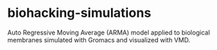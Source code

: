 # biohacking-simulations
Auto Regressive Moving Average (ARMA) model applied to biological membranes simulated with Gromacs and visualized with VMD.
